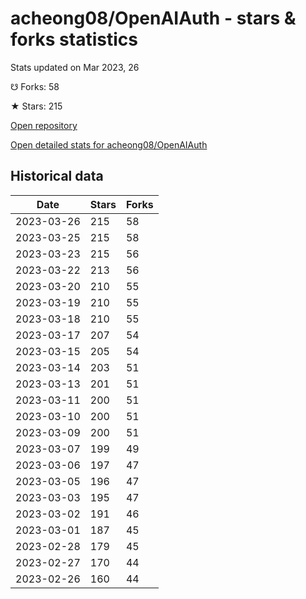 # acheong08/OpenAIAuth - stars & forks statistics

Stats updated on Mar 2023, 26

☋ Forks: 58

★ Stars: 215

[Open repository](https://github.com/acheong08/OpenAIAuth)

[Open detailed stats for acheong08/OpenAIAuth](https://reviewgithub.com/rep/acheong08/OpenAIAuth)

## Historical data
| Date | Stars | Forks |
|------|-------|-------|
| 2023-03-26 | 215 | 58 | 
| 2023-03-25 | 215 | 58 | 
| 2023-03-23 | 215 | 56 | 
| 2023-03-22 | 213 | 56 | 
| 2023-03-20 | 210 | 55 | 
| 2023-03-19 | 210 | 55 | 
| 2023-03-18 | 210 | 55 | 
| 2023-03-17 | 207 | 54 | 
| 2023-03-15 | 205 | 54 | 
| 2023-03-14 | 203 | 51 | 
| 2023-03-13 | 201 | 51 | 
| 2023-03-11 | 200 | 51 | 
| 2023-03-10 | 200 | 51 | 
| 2023-03-09 | 200 | 51 | 
| 2023-03-07 | 199 | 49 | 
| 2023-03-06 | 197 | 47 | 
| 2023-03-05 | 196 | 47 | 
| 2023-03-03 | 195 | 47 | 
| 2023-03-02 | 191 | 46 | 
| 2023-03-01 | 187 | 45 | 
| 2023-02-28 | 179 | 45 | 
| 2023-02-27 | 170 | 44 | 
| 2023-02-26 | 160 | 44 | 


